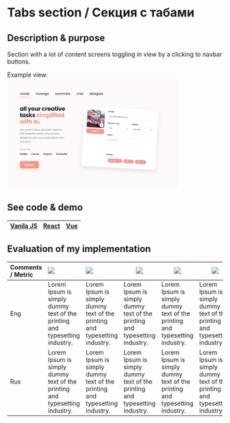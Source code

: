 # Tabs section / Секция с табами

## Description & purpose
Section with a lot of content screens toggling in view by a clicking to navbar buttons.

Example view:
</br>
<img src="https://github.com/proehavshiy/forgifs/blob/main/tabs.jpg" alt="example" width="400">

## See code & demo
|[Vanila JS](https://codepen.io/Proehavshiy/pen/jOxdoov) | [React]() | [Vue]() |
|---|---|---|

## Evaluation of my implementation

| Comments / Metric | ![](https://progress-bar.dev/50?title=Coupling) | ![](https://progress-bar.dev/50?title=Cohesion) | ![](https://progress-bar.dev/50?title=Extensibility)  | ![](https://progress-bar.dev/50?title=Maintainability)  | ![](https://progress-bar.dev/50?title=Clearability) | ![](https://progress-bar.dev/50?title=Durability) |
|:-------------|:-------------|:---------------|---------------|---------------|---------------|---------------|
| Eng | Lorem Ipsum is simply dummy text of the printing and typesetting industry.  | Lorem Ipsum is simply dummy text of the printing and typesetting industry.      | Lorem Ipsum is simply dummy text of the printing and typesetting industry.    | Lorem Ipsum is simply dummy text of the printing and typesetting industry.    | Lorem Ipsum is simply dummy text of the printing and typesetting industry.    | Lorem Ipsum is simply dummy text of the printing and typesetting industry.    |
| Rus | Lorem Ipsum is simply dummy text of the printing and typesetting industry.  | Lorem Ipsum is simply dummy text of the printing and typesetting industry.      | Lorem Ipsum is simply dummy text of the printing and typesetting industry.    | Lorem Ipsum is simply dummy text of the printing and typesetting industry.    | Lorem Ipsum is simply dummy text of the printing and typesetting industry.    | Lorem Ipsum is simply dummy text of the printing and typesetting industry.    |

</br>

